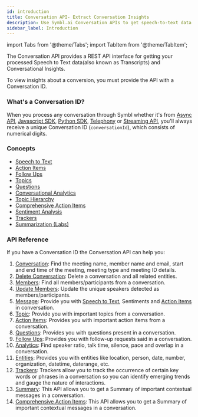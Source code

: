 ```yaml
---
id: introduction
title: Conversation API- Extract Conversation Insights
description: Use Symbl.ai Conversation APIs to get speech-to-text data and actionable insights from your conversations. Learn more.
sidebar_label: Introduction
---
```


import Tabs from '@theme/Tabs';
import TabItem from '@theme/TabItem';

The Conversation API provides a REST API interface for getting your processed Speech to Text data(also known as Transcripts) and Conversational Insights.

To view insights about a conversion, you must provide the API with a Conversation ID.

### What's a Conversation ID?
When you process any conversation through Symbl whether it's from [Async API](/docs/async-api/overview/introduction), [Javascript SDK](/docs/javascript-sdk/overview/introduction), [Python SDK](/docs/python-sdk/overview), [Telephony](/docs/telephony/introduction) or [Streaming API](/docs/streamingapi/overview/introduction), you'll always receive a unique Conversation ID (`conversationId`), which consists of numerical digits.


### Concepts

* [Speech to Text](/docs/concepts/speech-to-text)
* [Action Items](/docs/concepts/action-items)
* [Follow Ups](/docs/concepts/follow-ups)
* [Topics](/docs/concepts/topics)
* [Questions](/docs/concepts/questions)
* [Conversational Analytics](/docs/concepts/conversational-analytics)
* [Topic Hierarchy](/docs/concepts/topic-hierarchy)
* [Comprehensive Action Items](/docs/concepts/comprehensive-action-items)
* [Sentiment Analysis](/docs/concepts/sentiment-analysis)
* [Trackers](/docs/concepts/trackers)
* [Summarization (Labs)](/docs/concepts/summarization)

### API Reference

If you have a Conversation ID the Conversation API can help you:
1. [Conversation](/docs/conversation-api/conversation-data):  Find the meeting name, member name and email, start and end time of the meeting, meeting type and meeting ID details.
2. [Delete Conversation](/docs/conversation-api/delete-conversation): Delete a conversation and all related entities.
3. [Members](/docs/conversation-api/members): Find all members/participants from a conversation.
4. [Update Members](/docs/conversation-api/update-members): Update the unique speakers detected as members/participants.
5. [Message](/docs/conversation-api/messages): Provide you with [Speech to Text](/docs/concepts/speech-to-text), Sentiments and [Action Items](/docs/concepts/action-items) in conversation.
6. [Topic](/docs/conversation-api/get-topics): Provide you with important topics from a conversation.
7. [Action Items](/docs/conversation-api/action-items): Provides you with important action items from a conversation.
8. [Questions](/docs/conversation-api/questions): Provides you with questions present in a conversation.
9. [Follow Ups](/docs/conversation-api/follow-ups): Provides you with follow-up requests said in a conversation.
10. [Analytics](/docs/conversation-api/analytics):  Find speaker ratio, talk time, silence, pace and overlap in a conversation.
11. [Entities](/docs/conversation-api/entities): Provides you with entities like location, person, date, number, organization, datetime, daterange, etc.
12. [Trackers](/docs/conversation-api/trackers): Trackers allow you to track the occurrence of certain key words or phrases in a conversation so you can identify emerging trends and gauge the nature of interactions. 
13. [Summary](/docs/conversation-api/summary): This API allows you to get a Summary of important contextual messages in a conversation.
14. [Comprehensive Action Items](/docs/conversation-api/comprehensive-action-items): This API allows you to get a Summary of important contextual messages in a conversation.